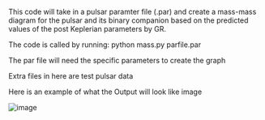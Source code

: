 This code will take in a pulsar paramter file (.par) and create a mass-mass diagram for the pulsar and its binary companion based on the predicted values of the post Keplerian parameters by GR.

The code is called by running: python mass.py parfile.par

The par file will need the specific parameters to create the graph

Extra files in here are test pulsar data

Here is an example of what the Output will look like image

![image](https://github.com/Tbrosnan12/Hamilton-trust-2023/assets/124216087/56cb5553-ce65-48fd-b46b-cdf245ad37ea)
